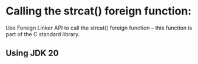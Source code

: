 # Calling the strcat() foreign function:

Use Foreign Linker API to call the strcat() foreign function – this function is part of the C standard library.

## Using JDK 20